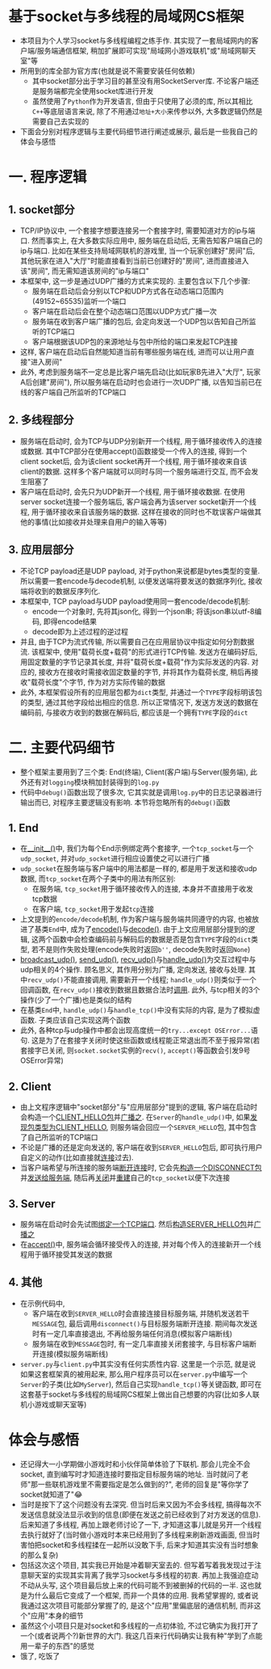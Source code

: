 # 基于socket与多线程的局域网CS框架

- 本项目为个人学习socket与多线程编程之练手作. 其实现了一套局域网内的客户端/服务端通信框架, 稍加扩展即可实现"局域网小游戏联机"或"局域网聊天室"等
- 所用到的库全部为官方库(也就是说不需要安装任何依赖)
    - 其中socket部分出于学习目的甚至没有用SocketServer库. 不论客户端还是服务端都完全使用socket库进行开发
	- 虽然使用了`Python`作为开发语言, 但由于只使用了必须的库, 所以其相比`C++`等底层语言来说, 除了不用通过`地址+大小`来传参以外, 大多数逻辑仍然是需要自己去实现的
- 下面会分别对程序逻辑与主要代码细节进行阐述或展示, 最后是一些我自己的体会与感悟

# 一. 程序逻辑
## 1. socket部分
- TCP/IP协议中, 一个套接字想要连接另一个套接字时, 需要知道对方的ip与端口. 然而事实上, 在大多数实际应用中, 服务端在启动后, 无需告知客户端自己的ip与端口. 比如在某些支持局域网联机的游戏里, 当一个玩家创建好"房间"后, 其他玩家在进入"大厅"时能直接看到当前已创建好的"房间", 进而直接进入该"房间", 而无需知道该房间的"ip与端口"
- 本框架中, 这一步是通过UDP广播的方式来实现的. 主要包含以下几个步骤:
    - 服务端在启动后会分别以TCP和UDP方式各在动态端口范围内(49152~65535)监听一个端口
    - 客户端在启动后会在整个动态端口范围以UDP方式广播一次
    - 服务端在收到客户端广播的包后, 会定向发送一个UDP包以告知自己所监听的TCP端口
    - 客户端根据该UDP包的来源地址与包中所给的端口来发起TCP连接
- 这样, 客户端在启动后自然能知道当前有哪些服务端在线, 进而可以让用户直接"进入房间"
- 此外, 考虑到服务端不一定总是比客户端先启动(比如玩家B先进入"大厅", 玩家A后创建"房间"), 所以服务端在启动时也会进行一次UDP广播, 以告知当前已在线的客户端自己所监听的TCP端口

## 2. 多线程部分
- 服务端在启动时, 会为TCP与UDP分别新开一个线程, 用于循环接收传入的连接或数据. 其中TCP部分在使用accept()函数接受一个传入的连接, 得到一个client socket后, 会为该client socket再开一个线程, 用于循环接收来自该client的数据. 这样多个客户端就可以同时与同一个服务端进行交互, 而不会发生阻塞了
- 客户端在启动时, 会先只为UDP新开一个线程, 用于循环接收数据. 在使用server socket连接一个服务端后, 客户端会再为该server socket新开一个线程, 用于循环接收来自该服务端的数据. 这样在接收的同时也不耽误客户端做其他的事情(比如接收并处理来自用户的输入等等)


## 3. 应用层部分
- 不论TCP payload还是UDP payload, 对于python来说都是bytes类型的变量. 所以需要一套encode与decode机制, 以便发送端将要发送的数据序列化, 接收端将收到的数据反序列化.
- 本框架中, TCP payload与UDP payload使用同一套encode/decode机制:
	- encode一个对象时, 先将其json化, 得到一个json串; 将该json串以utf-8编码, 即得encode结果
	- decode即为上述过程的逆过程
- 并且, 由于TCP为流式传输, 所以需要自己在应用层协议中指定如何分割数据流. 该框架中, 使用"载荷长度+载荷"的形式进行TCP传输. 发送方在编码好后, 用固定数量的字节记录其长度, 并将"载荷长度+载荷"作为实际发送的内容. 对应的, 接收方在接收时需接收固定数量的字节, 并将其作为载荷长度, 稍后再接收"载荷长度"个字节, 作为对方实际传输的数据
- 此外, 本框架假设所有的应用层包都为`dict`类型, 并通过一个`TYPE`字段标明该包的类型, 通过其他字段给出相应的信息. 所以正常情况下, 发送方发送的数据在编码前, 与接收方收到的数据在解码后, 都应该是一个拥有`TYPE`字段的`dict`

# 二. 主要代码细节
- 整个框架主要用到了三个类: End(终端), Client(客户端)与Server(服务端), 此外还有对`logging`模块稍加封装得到的`log.py`
- 代码中`debug()`函数出现了很多次, 它其实就是调用`log.py`中的日志记录器进行输出而已, 对程序主要逻辑没有影响. 本节将忽略所有的`debug()`函数

## 1. End

- 在[\_\_init__()](https://github.com/TheMasterOfMagic/LearnSocket/blob/master/end.py#L12)中, 我们为每个End示例绑定两个套接字, 一个`tcp_socket`与一个`udp_socket`, 并对`udp_socket`进行相应设置使之可以进行广播
- `udp_socket`在服务端与客户端中的用法都是一样的, 都是用于发送和接收udp数据, 而`tcp_socket`在两个子类中的用法有所区别:
	- 在服务端, `tcp_socket`用于循环接收传入的连接, 本身并不直接用于收发tcp数据
	- 在客户端, `tcp_socket`用于发起`tcp`连接 
- 上文提到的`encode/decode`机制, 作为客户端与服务端共同遵守的内容, 也被放进了基类`End`中, 成为了[encode()](https://github.com/TheMasterOfMagic/LearnSocket/blob/master/end.py#L18)与[decode()](https://github.com/TheMasterOfMagic/LearnSocket/blob/master/end.py#L25). 由于上文应用层部分提到的逻辑, 这两个函数中会检查编码前与解码后的数据是否是包含`TYPE`字段的`dict`类型, 若不是则作失败处理(encode失败时返回`b''`, decode失败时返回`None`)
- [broadcast_udp()](https://github.com/TheMasterOfMagic/LearnSocket/blob/master/end.py#L32), [send_udp()](https://github.com/TheMasterOfMagic/LearnSocket/blob/master/end.py#L48), [recv_udp()](https://github.com/TheMasterOfMagic/LearnSocket/blob/master/end.py#L65)与[handle_udp()](handle_udp)为交互过程中与udp相关的4个操作. 顾名思义, 其作用分别为广播, 定向发送, 接收与处理. 其中`recv_udp()`不能直接调用, 需要新开一个线程; `handle_udp()`则类似于一个回调函数, 在`recv_udp()`接收到数据且数据合法时[调用](https://github.com/TheMasterOfMagic/LearnSocket/blob/master/end.py#L91). 此外, 与tcp相关的3个操作(少了一个广播)也是类似的结构
- 在基类`End`中, `handle_udp()`与`handle_tcp()`中没有实际的内容, 是为了模拟虚函数. 子类应该自己实现这两个函数
- 此外, 各种tcp与udp操作中都会出现高度统一的`try...except OSError...`语句. 这是为了在套接字关闭时使这些函数或线程能正常退出而不至于报异常(若套接字已关闭, 则`socket.socket`实例的`recv()`, `accept()`等函数会引发9号OSError异常)

## 2. Client
- 由上文程序逻辑中"socket部分"与"应用层部分"提到的逻辑, 客户端在启动时会构造一个[CLIENT_HELLO包](https://github.com/TheMasterOfMagic/LearnSocket/blob/master/end.py#L164)并[广播之](https://github.com/TheMasterOfMagic/LearnSocket/blob/master/end.py#L165). 在`Server`的`handle_udp()`中, 如果[发现包类型为CLIENT_HELLO](https://github.com/TheMasterOfMagic/LearnSocket/blob/master/end.py#L243), 则服务端会回应一个`SERVER_HELLO`包, 其中包含了自己所监听的TCP端口
- 不论是广播的还是定向发送的, 客户端在收到`SERVER_HELLO`包后, 即可执行用户自定义的动作(比如直接就[连接](https://github.com/TheMasterOfMagic/LearnSocket/blob/master/end.py#L178)过去).
- 当客户端希望与所连接的服务端[断开连接](https://github.com/TheMasterOfMagic/LearnSocket/blob/master/end.py#L203)时, 它会先[构造一个DISCONNECT包](https://github.com/TheMasterOfMagic/LearnSocket/blob/master/end.py#L206)并[发送给服务端](https://github.com/TheMasterOfMagic/LearnSocket/blob/master/end.py#L207), 随后再[关闭](https://github.com/TheMasterOfMagic/LearnSocket/blob/master/end.py#L208)并[重建](https://github.com/TheMasterOfMagic/LearnSocket/blob/master/end.py#L210)自己的`tcp_socket`以便下次连接

## 3. Server
- 服务端在启动时会先试图[绑定一个TCP端口](https://github.com/TheMasterOfMagic/LearnSocket/blob/master/end.py#L225). 然后[构造SERVER_HELLO包](https://github.com/TheMasterOfMagic/LearnSocket/blob/master/end.py#L231)并[广播之](https://github.com/TheMasterOfMagic/LearnSocket/blob/master/end.py#L235)
- 在[accept()](https://github.com/TheMasterOfMagic/LearnSocket/blob/master/end.py#L288)中, 服务端会循环接受传入的连接, 并对每个传入的连接新开一个线程用于循环接受其发送的数据

## 4. 其他
- 在示例代码中,
	- 客户端在收到`SERVER_HELLO`时会直接连接目标服务端, 并随机发送若干`MESSAGE`包, 最后调用`disconnect()`与目标服务端断开连接. 期间每次发送时有一定几率直接退出, 不再给服务端任何消息(模拟客户端断线)
	- 服务端在收到`MESSAGE`包时, 有一定几率直接关闭套接字, 与目标客户端断开连接(模拟服务端断线)
- `server.py`与`client.py`中其实没有任何实质性内容. 这里是一个示范, 就是说如果这套框架真的被用起来, 那么用户程序员可以在`server.py`中编写一个`Server`的子类(比如`MyServer`), 然后自己实现`handle_tcp()`等关键函数, 即可在这套基于socket与多线程的局域网CS框架上做出自己想要的内容(比如多人联机小游戏或聊天室等)

# 体会与感悟
- 还记得大一小学期做小游戏时和小伙伴简单体验了下联机. 那会儿完全不会socket, 直到编写时才知道连接时要指定目标服务端的地址. 当时就问了老师"那一些联机游戏里不需要指定是怎么做到的?", 老师的回复是"等你学了socket就知道了"😂
- 当时是按下了这个问题没有去深究. 但当时后来又因为不会多线程, 搞得每次不发送信息就没法显示收到的信息(即便在发送之前已经收到了对方发送的信息). 后来知道了多线程, 再加上跟老师讨论了一下, 才知道这事儿就是另开一个线程去执行就好了(当时做小游戏时本来已经用到了多线程来刷新游戏画面, 但当时害怕把socket和多线程揉在一起所以没敢下手, 后来才知道其实没有当时想象的那么复杂)
- 包括这次这个项目, 其实我已开始是冲着聊天室去的. 但写着写着我发现过于注意聊天室的实现其实背离了我学习socket与多线程的初衷. 再加上我强迫症动不动从头写, 这个项目最后放上来的代码可能不到被删掉的代码的一半. 这也就是为什么最后它变成了一个框架, 而非一个具体的应用. 我希望掌握的, 或者说我通过这次项目可能部分掌握了的, 是这个"应用"里偏底层的通信机制, 而非这个"应用"本身的细节
- 虽然这个小项目只是对socket和多线程的一点初体验, 不过它确实为我打开了一个(或者说两个?)新世界的大门. 我这几百来行代码确实让我有种"学到了点能用一辈子的东西"的感觉
- 饿了, 吃饭了
